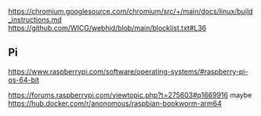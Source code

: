 https://chromium.googlesource.com/chromium/src/+/main/docs/linux/build_instructions.md
https://github.com/WICG/webhid/blob/main/blocklist.txt#L36

Pi
--

https://www.raspberrypi.com/software/operating-systems/#raspberry-pi-os-64-bit

https://forums.raspberrypi.com/viewtopic.php?t=275603#p1669916
maybe
https://hub.docker.com/r/anonomous/raspbian-bookworm-arm64

